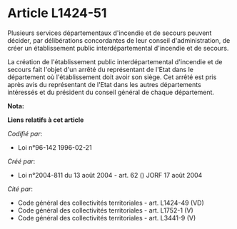 # Article L1424-51

Plusieurs services départementaux d'incendie et de secours peuvent décider, par délibérations concordantes de leur conseil
d'administration, de créer un établissement public interdépartemental d'incendie et de secours.

La création de l'établissement public interdépartemental d'incendie et de secours fait l'objet d'un arrêté du représentant de
l'Etat dans le département où l'établissement doit avoir son siège. Cet arrêté est pris après avis du représentant de l'Etat
dans les autres départements intéressés et du président du conseil général de chaque département.

**Nota:**



**Liens relatifs à cet article**

_Codifié par_:

  - Loi n°96-142 1996-02-21

_Créé par_:

  - Loi n°2004-811 du 13 août 2004 - art. 62 () JORF 17 août 2004

_Cité par_:

  - Code général des collectivités territoriales - art. L1424-49 (VD)
  - Code général des collectivités territoriales - art. L1752-1 (V)
  - Code général des collectivités territoriales - art. L3441-9 (V)
